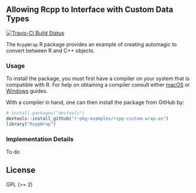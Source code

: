 ## Allowing Rcpp to Interface with Custom Data Types

[![Travis-CI Build Status](https://travis-ci.org/r-pkg-examples/rcpp-custom-wrap-as.svg?branch=master)](https://travis-ci.org/r-pkg-examples/rcpp-custom-wrap-as)

The `RcppWrap` R package provides an example of creating automagic to convert
between R and C++ objects.

### Usage

To install the package, you must first have a compiler on your system that is 
compatible with R. For help on obtaining a compiler consult either
[macOS](http://thecoatlessprofessor.com/programming/r-compiler-tools-for-rcpp-on-os-x/)
or 
[Windows](http://thecoatlessprofessor.com/programming/rcpp/install-rtools-for-rcpp/)
guides.

With a compiler in hand, one can then install the package from GitHub by:

```r
# install.packages("devtools")
devtools::install_github("r-pkg-examples/rcpp-custom-wrap-as")
library("RcppWrap")
```

### Implementation Details

To do

## License

GPL (\>= 2)